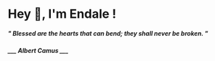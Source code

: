 <h1 title="head"> Hey 👋, I'm Endale !</h1>

**<h5><i>" Blessed are the hearts that can bend; they shall never be broken. "</i></h5>**

*<b>___ Albert Camus ___</b>*
